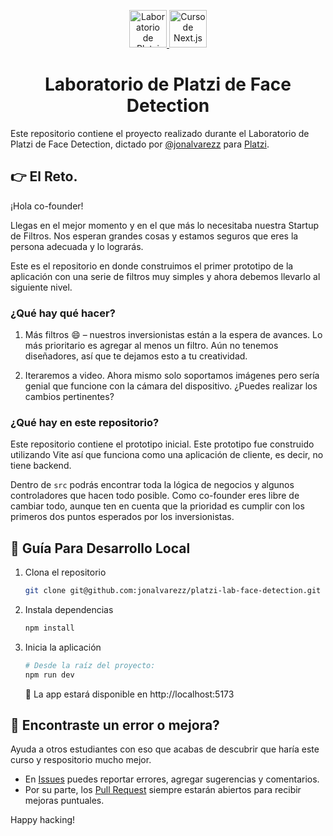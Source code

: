 <p align="center">
  <a href="https://platzi.com/cursos/laboratorio-face-detection/" target="_blank">
    <img alt="Laboratorio de Platzi de Face Detection" src="https://static.platzi.com/media/achievements/piezas-laboratorio-face-detection-apollo-server-prisma-cms_badge-5995d28d-302e-4bdd-bd86-e49a1b.png" width="60" />
  </a>
  <a href="https://platzi.com/cursos/laboratorio-face-detection/" target="_blank">
    <img alt="Curso de Next.js con GraphQL" src="https://static.platzi.com/media/achievements/piezas-laboratorio-face-detection_badge-cbeed361-b95b-439e-a48b-ce024f85384e.png" width="60" />
  </a>
</p>
<h1 align="center">
  Laboratorio de Platzi de Face Detection
</h1>

Este repositorio contiene el proyecto realizado durante el Laboratorio de Platzi de Face Detection, dictado por [@jonalvarezz](https://twitter.com/jonalvarezz) para [Platzi](https://platzi.com).

## 👉 El Reto.

¡Hola co-founder!

Llegas en el mejor momento y en el que más lo necesitaba nuestra Startup de Filtros. Nos esperan grandes cosas y estamos seguros que eres la persona adecuada y lo lograrás.

Este es el repositorio en donde construimos el primer prototipo de la aplicación con una serie de filtros muy simples y ahora debemos llevarlo al siguiente nivel.

### ¿Qué hay qué hacer?

1. Más filtros 😄 – nuestros inversionistas están a la espera de avances. Lo más prioritario es agregar al menos un filtro. Aún no tenemos diseñadores, así que te dejamos esto a tu creatividad.

2. Iteraremos a video. Ahora mismo solo soportamos imágenes pero sería genial que funcione con la cámara del dispositivo. ¿Puedes realizar los cambios pertinentes?

### ¿Qué hay en este repositorio?

Este repositorio contiene el prototipo inicial. Este prototipo fue construido utilizando Vite así que funciona como una aplicación de cliente, es decir, no tiene backend.

Dentro de `src` podrás encontrar toda la lógica de negocios y algunos controladores que hacen todo posible. Como co-founder eres libre de cambiar todo, aunque ten en cuenta que la prioridad es cumplir con los primeros dos puntos esperados por los inversionistas.

## 🤖 Guía Para Desarrollo Local

1. Clona el repositorio

   ```sh
   git clone git@github.com:jonalvarezz/platzi-lab-face-detection.git
   ```

1. Instala dependencias

   ```sh
   npm install
   ```

1. Inicia la aplicación

   ```sh
   # Desde la raíz del proyecto:
   npm run dev
   ```

   🚀 La app estará disponible en http://localhost:5173

## 🐞 Encontraste un error o mejora?

Ayuda a otros estudiantes con eso que acabas de descubrir que haría este curso y respositorio mucho mejor.

- En [Issues](https://github.com/jonalvarezz/laboratorio-face-detection/issues/new) puedes reportar errores, agregar sugerencias y comentarios.
- Por su parte, los [Pull Request](https://github.com/jonalvarezz/laboratorio-face-detection/pulls) siempre estarán abiertos para recibir mejoras puntuales.

Happy hacking!
